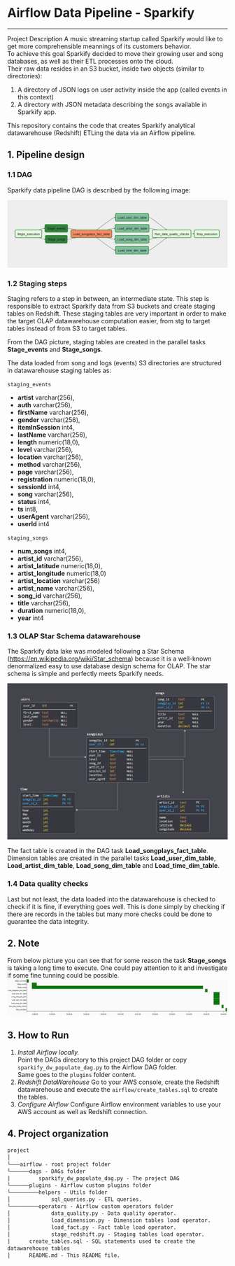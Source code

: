 # Airflow Data Pipeline - Sparkify
***
Project Description
A music streaming startup called Sparkify would like to get more comprehensible meannings of its customers behavior. <br>
To achieve this goal Sparkify decided to move their growing user and song databases, as well as their ETL processes onto the cloud.<br>
Their raw data resides in an S3 bucket, inside two objects (similar to directories):  <br>
1. A directory of JSON logs on user activity inside the app (called events in this context)
2. A directory with JSON metadata describing the songs available in Sparkify app.

This repository contains the code that creates Sparkify analytical datawarehouse (Redshift) ETLing the data via an Airflow pipeline.

## 1. Pipeline design
### 1.1 DAG
Sparkify data pipeline DAG is described by the following image:

![Airflow DAG](images/dag.jpg)

### 1.2 Staging steps
Staging refers to a step in between, an intermediate state. This step is responsible to extract Sparkify data from S3 buckets and create staging tables on Redshift.
These staging tables are very important in order to make the target OLAP datawarehouse computation easier, from stg to target tables instead of from S3 to target tables.

From the DAG picture, staging tables are created in the parallel tasks **Stage_events** and **Stage_songs**.

The data loaded from song and logs (events) S3 directories are structured in datawarehouse staging tables as:

`staging_events`
- **artist**        varchar(256),
- **auth**          varchar(256),
- **firstName**     varchar(256),
- **gender**        varchar(256),
- **itemInSession** int4,
- **lastName**      varchar(256),
- **length**        numeric(18,0),
- **level**         varchar(256),
- **location**      varchar(256),
- **method**        varchar(256),
- **page**          varchar(256),
- **registration**  numeric(18,0),
- **sessionId**     int4,
- **song**          varchar(256),
- **status**        int4,
- **ts**            int8,
- **userAgent**     varchar(256),
- **userId**        int4

`staging_songs`
- **num_songs**        int4,
- **artist_id**        varchar(256),
- **artist_latitude**  numeric(18,0),
- **artist_longitude** numeric(18,0)
- **artist_location**  varchar(256)
- **artist_name**      varchar(256),
- **song_id**          varchar(256),
- **title**            varchar(256),
- **duration**         numeric(18,0),
- **year**             int4


### 1.3 OLAP Star Schema datawarehouse
The Sparkify data lake was modeled following a Star Schema (https://en.wikipedia.org/wiki/Star_schema) because it is a well-known denormalized easy to use database design schema for OLAP.
The star schema is simple and perfectly meets Sparkify needs.

![Star schema datawarehouse](images/star_schema.png)

The fact table is created in the DAG task **Load_songplays_fact_table**.
Dimension tables are created in the parallel tasks **Load_user_dim_table**, **Load_artist_dim_table**, **Load_song_dim_table** and **Load_time_dim_table**.

### 1.4 Data quality checks
Last but not least, the data loaded into the datawarehouse is checked to check if it is fine, if everything goes well.
This is done simply by checking if there are records in the tables but many more checks could be done to guarantee the data integrity.

## 2. Note
From below picture you can see that for some reason the task **Stage_songs** is taking a long time to execute.
One could pay attention to it and investigate if some fine tunning could be possible.
![Star schema datawarehouse](images/gantt.jpg)

## 3. How to Run
1. *Install Airflow locally.*<br>
Point the DAGs directory to this project DAG folder or copy `sparkify_dw_populate_dag.py` to the Airflow DAG folder.<br>
Same goes to the `plugins` folder content.<br>
2. *Redshift DataWarehouse*
Go to your AWS console, create the Redshift datawarehouse and execute the `airflow/create_tables.sql` to create the tables.<br>
3. *Configure Airflow*
Configure Airflow environment variables to use your AWS account as well as Redshift connection.


## 4. Project organization
```
project
│
└───airflow - root project folder
└──────dags - DAGs folder
|         sparkify_dw_populate_dag.py - The project DAG
└──────plugins - Airflow custom plugins folder
└─────────helpers - Utils folder
│             sql_queries.py - ETL queries.
└─────────operators - Airflow custom operators folder
│             data_quality.py - Data quality operator.
│             load_dimension.py - Dimension tables load operator.
│             load_fact.py - Fact table load operator.
│             stage_redshift.py - Staging tables load operator.
|      create_tables.sql - SQL statements used to create the datawarehouse tables
│      README.md - This README file.
```
